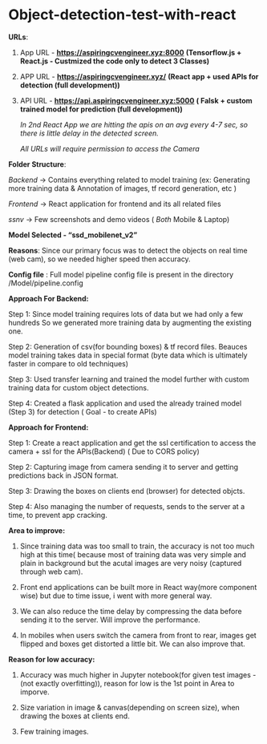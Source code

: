 # Object-detection-test-with-react

**URLs**:

1. App URL - **https://aspiringcvengineer.xyz:8000** **(Tensorflow.js + React.js - Custmized the code only to detect 3 Classes)**

2. APP URL - **https://aspiringcvengineer.xyz/** **(React app + used APIs for detection (full development))**
 
3. API URL - **https://api.aspiringcvengineer.xyz:5000** **( Falsk + custom trained model for prediction (full development))**

	*In 2nd React App we are hitting the apis on an avg every 4-7 sec, so there is little delay in the detected screen.*

	*All URLs will require permission to access the Camera*


**Folder Structure**:

*Backend* -> Contains everything related to model training (ex: Generating more training data &
		Annotation of images, tf record generation, etc )

*Frontend* -> React application for frontend  and  its all related files

*ssnv* -> Few screenshots and demo videos ( *Both* Mobile & Laptop)



**Model Selected  - “ssd_mobilenet_v2”**

**Reasons**: Since our primary focus was to detect the objects on real time (web cam), so we needed higher speed then accuracy.

**Config file** : Full model pipeline config file is present in the directory /Model/pipeline.config



**Approach For Backend:**

Step 1: Since model training requires lots of data but we had only a few hundreds So we generated more training data by augmenting the existing one.

Step 2: Generation of csv(for bounding boxes) & tf record files. Beauces model training takes data in special format (byte data which is ultimately  faster in compare to old techniques) 

Step 3: Used transfer learning and trained the model further with custom training data for custom object detections.

Step 4: Created a flask application and used the already trained model (Step 3) for detection ( Goal - to create APIs)



**Approach for Frontend:**

Step 1: Create a react application and get the ssl certification to access the camera + ssl for the APIs(Backend) ( Due to CORS policy)

Step 2: Capturing image from camera sending it to server and getting predictions back in JSON format.

Step 3: Drawing the boxes on clients end (browser) for detected objcts.

Step 4: Also managing the number of requests, sends to the server at a time, to prevent app cracking. 



**Area to improve:**

1. Since training data was too small to train, the accuracy is not too much high at this time( because most of training data was very simple and plain in background but the acutal images are very noisy (captured through web cam).

3. Front end applications can be built more in React way(more component wise) but due to time issue, i went with more general way. 

4. We can also reduce the time delay by compressing the data before sending it to the server. Will improve the performance.

5. In mobiles when users switch the camera from front to rear, images get flipped and boxes get distorted a little bit. We can also improve that.



**Reason for low accuracy:**

1. Accuracy was much higher in Jupyter notebook(for given test images - (not exactly overfitting)), reason for low is the 1st point in Area to imporve.

2. Size variation in image & canvas(depending on screen size), when drawing the boxes at clients end.

3. Few training images.

